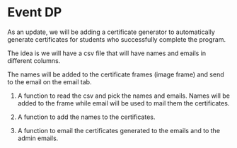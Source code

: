 # Event DP

As an update, we will be adding a certificate generator to automatically generate certificates for students who successfully complete the program.

The idea is we will have a csv file that will have names and emails in different columns.

The names will be added to the certificate frames (image frame) and send to the email on the email tab.

1. A function to read the csv and pick the names and emails. Names will be added to the frame while email will be used to mail them the certificates.

2. A function to add the names to the certificates.

3. A function to email the certificates generated to the emails and to the admin emails.
